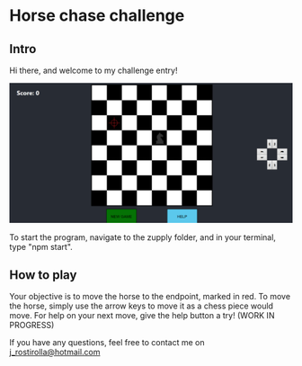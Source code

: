 # Horse chase challenge

## Intro
Hi there, and welcome to my challenge entry!

![screenshot](https://github.com/jrostirolla/Zupply-challenge/blob/main/screenshot.jpg?raw=true)

To start the program, navigate to the zupply folder, and in your terminal, type "npm start".

## How to play
Your objective is to move the horse to the endpoint, marked in red.
To move the horse, simply use the arrow keys to move it as a chess piece would move.
For help on your next move, give the help button a try! (WORK IN PROGRESS)

If you have any questions, feel free to contact me on j_rostirolla@hotmail.com
